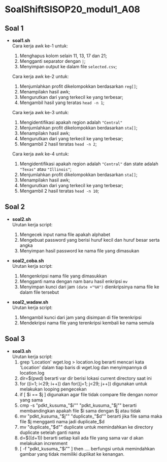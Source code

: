 # **SoalShiftSISOP20_modul1_A08**

## Soal 1
   - **soal1.sh**\
     Cara kerja awk ke-1 untuk:
     1. Menghapus kolom selain 11, 13, 17 dan 21;
     2. Mengganti separator dengan ```|```;
     3. Menyimpan output ke dalam file ```selected.csv```;
     
     Cara kerja awk ke-2 untuk:
     1. Menjumlahkan profit dikelompokkan berdasarkan ```reg[]```;
     2. Menampilakn hasil awk;
     3. Mengurutkan dari yang terkecil ke yang terbesar;
     4. Mengambil hasil yang teratas ```head -n 1```;
     
     Cara kerja awk ke-3 untuk:
     1. Mengidentifikasi apakah region adalah ```"Central"```
     2. Menjumlahkan profit dikelompokkan berdasarkan ```sta[]```;
     3. Menampilakn hasil awk;
     3. Mengurutkan dari yang terkecil ke yang terbesar;
     4. Mengambil 2 hasil teratas ```head -n 2```;
     
     Cara kerja awk ke-4 untuk:
     1. Mengidentifikasi apakah region adalah ```"Central"``` dan state adalah ```"Texas"``` atau ```"Illinois"```;
     2. Menjumlahkan profit dikelompokkan berdasarkan ```sta[]```;
     3. Menampilakn hasil awk;
     3. Mengurutkan dari yang terkecil ke yang terbesar;
     4. Mengambil 2 hasil teratas ```head -n 10```;
        
## Soal 2
   - **soal2.sh**\
     Urutan kerja script:
     1. Mengecek input nama file apakah alphabet
     2. Mengebuat password yang berisi huruf kecil dan huruf besar serta angka
     3. Menyimpan hasil password ke nama file yang dimasukan
     
   - **soal2_coba.sh**\
     Urutan kerja script:
     1. Mengenkripsi nama file yang dimasukkan
     2. Mengganti nama dengan nam baru hasil enkripsi ```mv```
     2. Menyimpan kunci dari jam ```(date +"%H")``` dienkripsinya nama file ke dalam file tersebut
     
   - **soal2_wadaw.sh**\
     Urutan kerja script:
     1. Mengambil kunci dari jam yang disimpan di file terenkripsi
     2. Mendekripsi nama file yang terenkripsi kembali ke nama semula
     
## Soal 3
- **soal3.sh**\
  Urutan kerja script:
  1. grep 'Location' wget.log > location.log berarti mencari kata 'Location' dalam tiap baris di wget.log dan menyimpannya di location.log
  2. dir=$(pwd) berarti var dir berisi lokasi current directory saat ini
  3. for ((i=1; i<29; i++)) dan for((j=1; j<29; j++)) digunakan untuk melakukan looping pengecekan
  4. if [ $i == $j ] digunakan agar file tidak compare file dengan nomor yang sama
  5. cmp -s "pdkt_kusuma_"$i"" "pdkt_kusuma_"$j"" berarti membandingkan apakah file $i sama dengan $j atau tidak
  6. mv "pdkt_kusuma_"$j"" "duplicate_"$d"" berarti jika file sama maka file $j mengganti nama jadi duplicate_$d
  7. mv "duplicate_"$d"" duplicate untuk memindahkan ke directory duplicate setelah ganti nama
  8. d=$((d+1)) berarti setiap kali ada file yang sama var d akan melakukan increnment
  9. [ -f "pdkt_kusuma_"$i"" ] then .... berfungsi untuk memindahkan gambar yang tidak memiliki duplikat ke kenangan.


